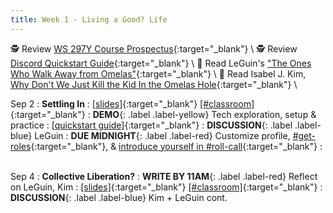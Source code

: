 ```yaml
---
title: Week 1 - Living a Good? Life
---
```


🕵️ Review [WS 297Y Course Prospectus](/syllabus.md){:target="_blank"} \\
🕵️ Review [Discord Quickstart Guide](/discord.md){:target="_blank"} \\
📘 Read LeGuin's ["The Ones Who Walk Away from Omelas"](https://dn721901.ca.archive.org/0/items/the-ones-who-walk-away-from-omelas-ursula-k-leguin/The%20Ones%20Who%20Walk%20Away%20from%20Omelas%20-%20Ursula%20K%20LeGuin.pdf){:target="_blank"} \\
📘 Read Isabel J. Kim, [Why Don't We Just Kill the Kid In the Omelas Hole](https://clarkesworldmagazine.com/kim_02_24/){:target="_blank"} \\

Sep 2
: **Settling In**
  : [[slides]](#){:target="_blank"} [[#classroom]](#){:target="_blank"}
: **DEMO**{: .label .label-yellow} Tech exploration, setup & practice
  : [[quickstart guide]](/discord.md){:target="_blank"}
: **DISCUSSION**{: .label .label-blue} LeGuin
: **DUE MIDNIGHT**{: .label .label-red} Customize profile, [#get-roles](#){:target="_blank"}, & [introduce yourself in #roll-call](#){:target="_blank"}
  : &nbsp;

Sep 4
: **Collective Liberation?**
: **WRITE BY 11AM**{: .label .label-red} Reflect on LeGuin, Kim
  : [[slides]](#){:target="_blank"} [[#classroom]](#){:target="_blank"}
: **DISCUSSION**{: .label .label-blue} Kim + LeGuin cont.

